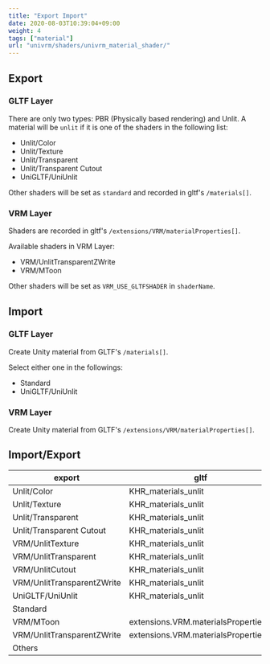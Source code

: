 ```yaml
---
title: "Export Import"
date: 2020-08-03T10:39:04+09:00
weight: 4
tags: ["material"]
url: "univrm/shaders/univrm_material_shader/"
---
```


## Export

### GLTF Layer

There are only two types: PBR (Physically based rendering) and Unlit.
A material will be `unlit` if it is one of the shaders in the following list:

* Unlit/Color
* Unlit/Texture
* Unlit/Transparent
* Unlit/Transparent Cutout
* UniGLTF/UniUnlit

Other shaders will be set as `standard` and recorded in gltf's `/materials[]`.

### VRM Layer

Shaders are recorded in gltf's `/extensions/VRM/materialProperties[]`.

Available shaders in VRM Layer:

* VRM/UnlitTransparentZWrite
* VRM/MToon

Other shaders will be set as `VRM_USE_GLTFSHADER` in `shaderName`.

## Import

### GLTF Layer

Create Unity material from GLTF's `/materials[]`.

Select either one in the followings:

* Standard
* UniGLTF/UniUnlit

### VRM Layer

Create Unity material from GLTF's `/extensions/VRM/materialProperties[]`.

## Import/Export

| export                     | gltf                                 | import                     |
|----------------------------|--------------------------------------|----------------------------|
| Unlit/Color                | KHR_materials_unlit                  | UniGLTF/UniUnlit           |
| Unlit/Texture              | KHR_materials_unlit                  | UniGLTF/UniUnlit           |
| Unlit/Transparent          | KHR_materials_unlit                  | UniGLTF/UniUnlit           |
| Unlit/Transparent Cutout   | KHR_materials_unlit                  | UniGLTF/UniUnlit           |
| VRM/UnlitTexture           | KHR_materials_unlit                  | UniGLTF/UniUnlit           |
| VRM/UnlitTransparent       | KHR_materials_unlit                  | UniGLTF/UniUnlit           |
| VRM/UnlitCutout            | KHR_materials_unlit                  | UniGLTF/UniUnlit           |
| VRM/UnlitTransparentZWrite | KHR_materials_unlit                  | UniGLTF/UniUnlit           |
| UniGLTF/UniUnlit           | KHR_materials_unlit                  | UniGLTF/UniUnlit           |
| Standard                   |                                      | Standard                   |
| VRM/MToon                  | extensions.VRM.materialsProperties[] | VRM/MToon                  |
| VRM/UnlitTransparentZWrite | extensions.VRM.materialsProperties[] | VRM/UnlitTransparentZWrite |
| Others                     |                                      | Standard                   |
